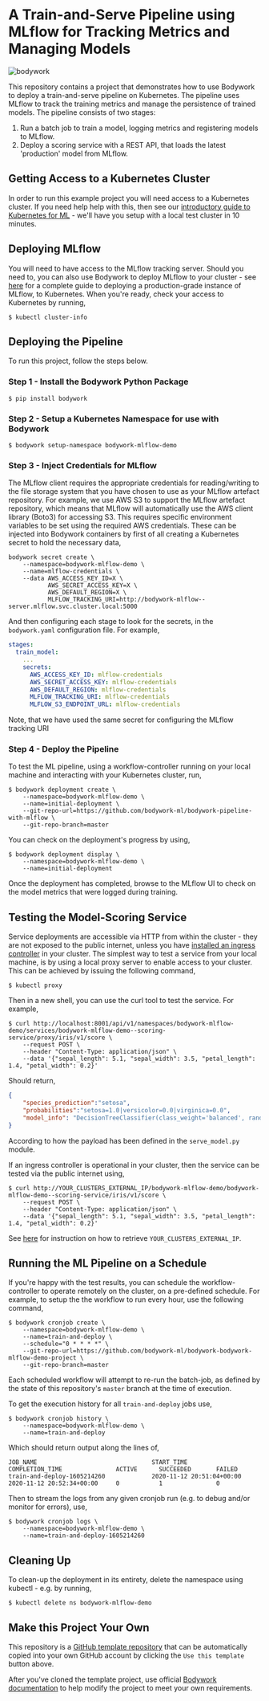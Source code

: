 # A Train-and-Serve Pipeline using MLflow for Tracking Metrics and Managing Models

![bodywork](https://bodywork-media.s3.eu-west-2.amazonaws.com/ml_pipeline_with_mlflow.png)

This repository contains a project that demonstrates how to use Bodywork to deploy a train-and-serve pipeline on Kubernetes. The pipeline uses MLflow to track the training metrics and manage the persistence of trained models. The pipeline consists of two stages:

1. Run a batch job to train a model, logging metrics and registering models to MLflow.
2. Deploy a scoring service with a REST API, that loads the latest 'production' model from MLflow.

## Getting Access to a Kubernetes Cluster

In order to run this example project you will need access to a Kubernetes cluster. If you need help help with this, then see our [introductory guide to Kubernetes for ML](https://bodywork.readthedocs.io/en/latest/kubernetes/#getting-started-with-kubernetes) - we'll have you setup with a local test cluster in 10 minutes.

## Deploying MLflow

You will need to have access to the MLflow tracking server. Should you need to, you can also use Bodywork to deploy MLflow to your cluster - see [here](https://www.bodyworkml.com/posts/deploy-mlflow-with-bodywork) for a complete guide to deploying a production-grade instance of MLflow, to Kubernetes. When you're ready, check your access to Kubernetes by running,

```text
$ kubectl cluster-info
```

## Deploying the Pipeline

To run this project, follow the steps below.

### Step 1 - Install the Bodywork Python Package

```text
$ pip install bodywork
```

### Step 2 - Setup a Kubernetes Namespace for use with Bodywork

```text
$ bodywork setup-namespace bodywork-mlflow-demo
```

### Step 3 - Inject Credentials for MLflow

The MLflow client requires the appropriate credentials for reading/writing to the file storage system that you have chosen to use as your MLflow artefact repository. For example, we use AWS S3 to support the MLflow artefact repository, which means that MLflow will automatically use the AWS client library (Boto3) for accessing S3. This requires specific environment variables to be set using the required AWS credentials. These can be injected into Bodywork containers by first of all creating a Kubernetes secret to hold the necessary data,

```text
bodywork secret create \
    --namespace=bodywork-mlflow-demo \
    --name=mlflow-credentials \
    --data AWS_ACCESS_KEY_ID=X \
           AWS_SECRET_ACCESS_KEY=X \ 
           AWS_DEFAULT_REGION=X \
           MLFLOW_TRACKING_URI=http://bodywork-mlflow--server.mlflow.svc.cluster.local:5000
```

And then configuring each stage to look for the secrets, in the `bodywork.yaml` configuration file. For example,

```yaml
stages:
  train_model:
    ...
    secrets:
      AWS_ACCESS_KEY_ID: mlflow-credentials
      AWS_SECRET_ACCESS_KEY: mlflow-credentials
      AWS_DEFAULT_REGION: mlflow-credentials
      MLFLOW_TRACKING_URI: mlflow-credentials
      MLFLOW_S3_ENDPOINT_URL: mlflow-credentials
```

Note, that we have used the same secret for configuring the MLflow tracking URI

### Step 4 - Deploy the Pipeline

To test the ML pipeline, using a workflow-controller running on your local machine and interacting with your Kubernetes cluster, run,

```text
$ bodywork deployment create \
    --namespace=bodywork-mlflow-demo \
    --name=initial-deployment \
    --git-repo-url=https://github.com/bodywork-ml/bodywork-pipeline-with-mlflow \
    --git-repo-branch=master
```

You can check on the deployment's progress by using,

```text
$ bodywork deployment display \
    --namespace=bodywork-mlflow-demo \
    --name=initial-deployment
```

Once the deployment has completed, browse to the MLflow UI to check on the model metrics that were logged during training.

## Testing the Model-Scoring Service

Service deployments are accessible via HTTP from within the cluster - they are not exposed to the public internet, unless you have [installed an ingress controller](https://bodywork.readthedocs.io/en/latest/kubernetes/#configuring-ingress) in your cluster. The simplest way to test a service from your local machine, is by using a local proxy server to enable access to your cluster. This can be achieved by issuing the following command,

```text
$ kubectl proxy
```

Then in a new shell, you can use the curl tool to test the service. For example,

```text
$ curl http://localhost:8001/api/v1/namespaces/bodywork-mlflow-demo/services/bodywork-mlflow-demo--scoring-service/proxy/iris/v1/score \
    --request POST \
    --header "Content-Type: application/json" \
    --data '{"sepal_length": 5.1, "sepal_width": 3.5, "petal_length": 1.4, "petal_width": 0.2}'
```

Should return,

```json
{
    "species_prediction":"setosa",
    "probabilities":"setosa=1.0|versicolor=0.0|virginica=0.0",
    "model_info": "DecisionTreeClassifier(class_weight='balanced', random_state=42)"
}
```

According to how the payload has been defined in the `serve_model.py` module.

If an ingress controller is operational in your cluster, then the service can be tested via the public internet using,

```text
$ curl http://YOUR_CLUSTERS_EXTERNAL_IP/bodywork-mlflow-demo/bodywork-mlflow-demo--scoring-service/iris/v1/score \
    --request POST \
    --header "Content-Type: application/json" \
    --data '{"sepal_length": 5.1, "sepal_width": 3.5, "petal_length": 1.4, "petal_width": 0.2}'
```

See [here](https://bodywork.readthedocs.io/en/latest/kubernetes/#connecting-to-the-cluster) for instruction on how to retrieve `YOUR_CLUSTERS_EXTERNAL_IP`.

## Running the ML Pipeline on a Schedule

If you're happy with the test results, you can schedule the workflow-controller to operate remotely on the cluster, on a pre-defined schedule. For example, to setup the the workflow to run every hour, use the following command,

```text
$ bodywork cronjob create \
    --namespace=bodywork-mlflow-demo \
    --name=train-and-deploy \
    --schedule="0 * * * *" \
    --git-repo-url=https://github.com/bodywork-ml/bodywork-bodywork-mlflow-demo-project \
    --git-repo-branch=master
```

Each scheduled workflow will attempt to re-run the batch-job, as defined by the state of this repository's `master` branch at the time of execution.

To get the execution history for all `train-and-deploy` jobs use,

```text
$ bodywork cronjob history \
    --namespace=bodywork-mlflow-demo \
    --name=train-and-deploy
```

Which should return output along the lines of,

```text
JOB_NAME                                START_TIME                    COMPLETION_TIME               ACTIVE      SUCCEEDED       FAILED
train-and-deploy-1605214260             2020-11-12 20:51:04+00:00     2020-11-12 20:52:34+00:00     0           1               0
```

Then to stream the logs from any given cronjob run (e.g. to debug and/or monitor for errors), use,

```text
$ bodywork cronjob logs \
    --namespace=bodywork-mlflow-demo \
    --name=train-and-deploy-1605214260
```

## Cleaning Up

To clean-up the deployment in its entirety, delete the namespace using kubectl - e.g. by running,

```text
$ kubectl delete ns bodywork-mlflow-demo
```

## Make this Project Your Own

This repository is a [GitHub template repository](https://docs.github.com/en/free-pro-team@latest/github/creating-cloning-and-archiving-repositories/creating-a-repository-from-a-template) that can be automatically copied into your own GitHub account by clicking the `Use this template` button above.

After you've cloned the template project, use official [Bodywork documentation](https://bodywork.readthedocs.io/en/latest/) to help modify the project to meet your own requirements.
